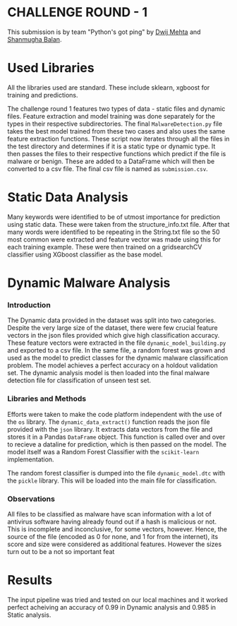 # CHALLENGE ROUND - 1 

This submission is by team "Python's got ping" by [Dwij Mehta](https://github.com/dwij2212) and [Shanmugha Balan](https://github.com/sbalan7).


# Used Libraries
All the libraries used are standard. These include sklearn, xgboost for training and predictions.

The challenge round 1 features two types of data - static files and dynamic files. Feature extraction and model training was done separately for the types in their respective subdirectories. The final `MalwareDetection.py` file takes the best model trained from these two cases and also uses the same feature extraction functions. These script now iterates through all the files in the test directory and determines if it is a static type or dynamic type. It then passes the files to their respective functions which predict if the file is malware or benign. These are added to a DataFrame which will then be converted to a csv file. The final csv file is named as `submission.csv`.


# Static Data Analysis
Many keywords were identified to be of utmost importance for prediction using static data. These were taken from the structure_info.txt file. After that many words were identified to be repeating in the String.txt file so the 50 most common were extracted and feature vector was made using this for each training example. These were then trained on a gridsearchCV classifier using XGboost classifier as the base model.

# Dynamic Malware Analysis 

### Introduction
The Dynamic data provided in the dataset was split into two categories. Despite the very large size of the dataset, there were few crucial feature vectors in the json files provided which give high classification accuracy. These feature vectors were extracted in the file `dynamic_model_building.py` and exported to a csv file. In the same file, a random forest was grown and used as the model to predict classes for the dynamic malware classification problem. The model achieves a perfect accuracy on a holdout validation set. The dynamic analysis model is then loaded into the final malware detection file for classification of unseen test set. 

### Libraries and Methods
 Efforts were taken to make the code platform independent with the use of the `os` library. The `dynamic_data_extract()` function reads the json file provided with the `json` library. It extracts data vectors from the file and stores it in a Pandas `DataFrame` object. This function is called over and over to recieve a dataline for prediction, which is then passed on the model. The model itself was a Random Forest Classifier with the `scikit-learn` implementation.

 The random forest classifier is dumped into the file `dynamic_model.dtc` with the `pickle` library. This will be loaded into the main file for classification.

### Observations
All files to be classified as malware have scan information with a lot of antivirus software having already found out if a hash is malicious or not. This is incomplete and inconclusive, for some vectors, however. Hence, the source of the file (encoded as 0 for none, and 1 for from the internet), its score and size were considered as additional features. However the sizes turn out to be a not so important feat

# Results
The input pipeline was tried and tested on our local machines and it worked perfect acheiving an accuracy of 0.99 in Dynamic analysis and 0.985 in Static analysis.